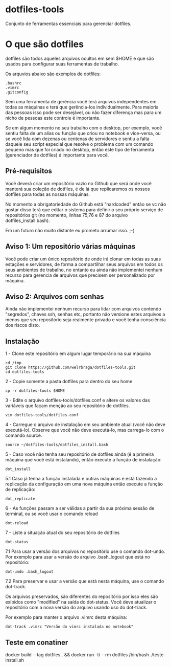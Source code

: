 # dotfiles-tools

Conjunto de ferramentas essenciais para gerenciar dotfiles.

# O que são dotfiles

dotfiles são todos aqueles arquivos ocultos em sem $HOME e que são usados
para configurar suas ferramentas de trabalho.

Os arquvios abaixo são exemplos de dotfiles:

    .bashrc
    .vimrc
    .gitconfig

Sem uma ferramenta de gerência você terá arquivos independentes em todas as
máquinas e terá que gerência-los individualmente. Para maioria das pessoas isso
pode ser desejável, ou não fazer diferença mas para um nicho de pessoas este
controle é importante.

Se em algum momento no seu trabalho com o desktop, por exemplo, você sentiu falta
de um alias ou função que criou no notebook e vice-versa, ou se você  lida com
dezenas ou centenas de servidores e sentiu a falta daquele seu script especial que
resolve o problema com um comando pequeno mas que foi criado no desktop, então
este tipo de ferramenta (gerenciador de dotfiles) é importante para você.


## Pré-requisitos

Você deverá criar um repositório vazio no Github que será onde você manterá
sua coleção de dotfiles, é de lá que replicaremos os nossos dotfiles para todas
as nossas máquinas.

No momento a obrigatoriedade do Github está "hardcoded" então se vc não gostar
disso terá que editar o sistema para definir o seu próprio serviço de repositórios git (no momento, linhas 75,76 e 87 do arquivo dotfiles_install.bash).

Em um futuro não muito distante eu prometo arrumar isso. ;-)

## Aviso 1: Um repositório várias máquinas

Você pode criar um único repositório de onde irá clonar em todas as suas estações
e servidores, de forma a compartilhar seus arquivos em todos os seus ambientes
de trabalho, no entanto eu ainda não implementei nenhum recurso para gerencia de
arquivos que precisem ser personalizado por máquina.

## Aviso 2: Arquivos com senhas

Ainda não implementei nenhum recurso para lidar com arquivos contendo "segredos",
chaves ssh, senhas etc, portanto não versione estes arquivos a menos que seu
repositório seja realmente privado e você tenha consciência dos riscos disto.

## Instalação

1 - Clone este repositório em algum lugar temporário na sua máquina

    cd /tmp
    git clone https://github.com/welrbraga/dotfiles-tools.git
    cd dotfiles-tools

2 - Copie somente a pasta dotfiles para dentro do seu home

    cp -r dotfiles-tools $HOME

3 - Edite o arquivo dotfiles-tools/dotfiles.conf e altere os valores das
variáveis que façam menção ao seu repositório de dotfiles.

    vim dotfiles-tools/dotfiles.conf

4 - Carregue o arquivo de instalação em seu ambiente atual (você não deve executá-lo).
Observe que você não deve executá-lo, mas carrega-lo com o comando source.

    source ~/dotfiles-tools/dotfiles_install.bash

5 - Caso você não tenha seu repositório de dotfiles ainda (é a primeira máquina que você está instalando), então execute a função de instalação:

    dot_install

5.1 Caso já tenha a função instalada e outras máquinas e está fazendo a replicação da configuração em uma nova máquina então execute a função de replicação:

    dot_replicate

6 - As funções passam a ser válidas a partir da sua próxima sessão de terminal, ou se você usar o comando reload

    dot-reload

7 - Liste a situação atual do seu repositório de dotfiles

    dot-status

7.1 Para usar a versão dos arquivos no repositório use o comando dot-undo. Por exemplo para usar a versão do arquivo .bash_logout que está no repositório:

    dot-undo .bash_logout

7.2 Para preservar e usar a versão que está nesta máquina, use o comando dot-track.

Os arquivos preservados, são diferentes do repositório por isso eles são exibidos como "modified" na saída do dot-status. Você deve atualizar o repositório com a nova versão do arquivo usando uso do dot-track.

Por exemplo para manter o arquivo .vimrc desta máquina:

    dot-track .vimrc "Versão do vimrc instalada no notebook"


## Teste em conatiner

docker build --tag dotfiles . && docker run -ti --rm dotfiles /bin/bash ./teste-install.sh
